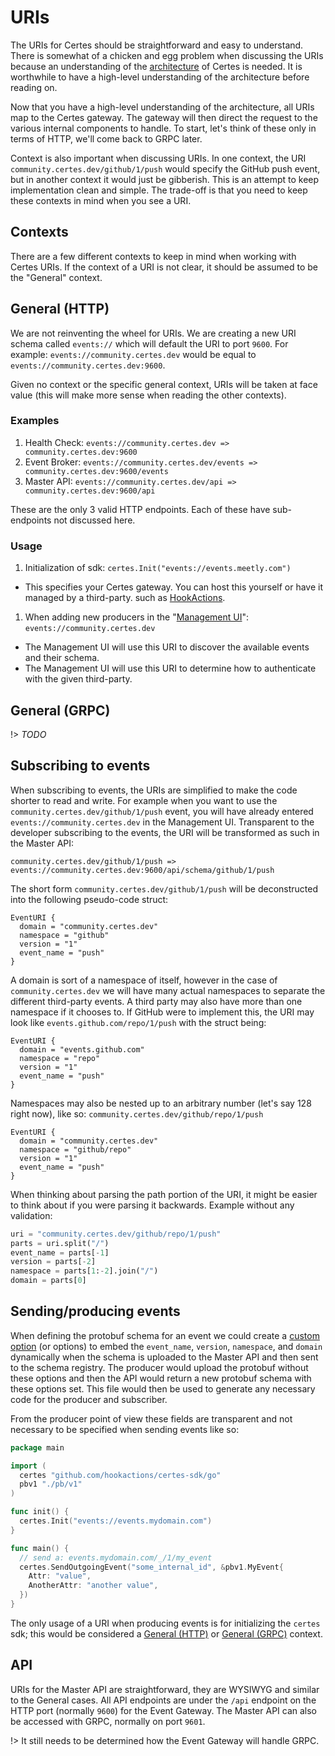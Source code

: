 # URIs

The URIs for Certes should be straightforward and easy to understand. There is somewhat of a chicken and egg problem when discussing the URIs because an understanding of the [architecture](/architecture) of Certes is needed. It is worthwhile to have a high-level understanding of the architecture before reading on.

Now that you have a high-level understanding of the architecture, all URIs map to the Certes gateway. The gateway will then direct the request to the various internal components to handle. To start, let's think of these only in terms of HTTP, we'll come back to GRPC later.

Context is also important when discussing URIs. In one context, the URI `community.certes.dev/github/1/push` would specify the GitHub push event, but in another context it would just be gibberish. This is an attempt to keep implementation clean and simple. The trade-off is that you need to keep these contexts in mind when you see a URI.

## Contexts

There are a few different contexts to keep in mind when working with Certes URIs. If the context of a URI is not clear, it should be assumed to be the "General" context.

## General (HTTP)

We are not reinventing the wheel for URIs. We are creating a new URI schema called `events://` which will default the URI to port `9600`. For example: `events://community.certes.dev` would be equal to `events://community.certes.dev:9600`.

Given no context or the specific general context, URIs will be taken at face value (this will make more sense when reading the other contexts).

### Examples

1. Health Check: `events://community.certes.dev => community.certes.dev:9600`
1. Event Broker: `events://community.certes.dev/events => community.certes.dev:9600/events`
1. Master API: `events://community.certes.dev/api => community.certes.dev:9600/api`

These are the only 3 valid HTTP endpoints. Each of these have sub-endpoints not discussed here.

### Usage

1. Initialization of sdk: `certes.Init("events://events.meetly.com")`
  - This specifies your Certes gateway. You can host this yourself or have it managed by a third-party. such as [HookActions](https://hookactions.com).
1. When adding new producers in the "[Management UI](/management-ui)": `events://community.certes.dev`
  - The Management UI will use this URI to discover the available events and their schema.
  - The Management UI will use this URI to determine how to authenticate with the given third-party.

## General (GRPC)

!> _TODO_

## Subscribing to events

When subscribing to events, the URIs are simplified to make the code shorter to read and write. For example when you want to use the `community.certes.dev/github/1/push` event, you will have already entered `events://community.certes.dev` in the Management UI. Transparent to the developer subscribing to the events, the URI will be transformed as such in the Master API:

```
community.certes.dev/github/1/push => events://community.certes.dev:9600/api/schema/github/1/push
```

The short form `community.certes.dev/github/1/push` will be deconstructed into the following pseudo-code struct:

```
EventURI {
  domain = "community.certes.dev"
  namespace = "github"
  version = "1"
  event_name = "push"
}
```

A domain is sort of a namespace of itself, however in the case of `community.certes.dev` we will have many actual namespaces to separate the different third-party events. A third party may also have more than one namespace if it chooses to. If GitHub were to implement this, the URI may look like `events.github.com/repo/1/push` with the struct being:

```
EventURI {
  domain = "events.github.com"
  namespace = "repo"
  version = "1"
  event_name = "push"
}
```

Namespaces may also be nested up to an arbitrary number (let's say 128 right now), like so: `community.certes.dev/github/repo/1/push`

```
EventURI {
  domain = "community.certes.dev"
  namespace = "github/repo"
  version = "1"
  event_name = "push"
}
```

When thinking about parsing the path portion of the URI, it might be easier to think about if you were parsing it backwards. 
Example without any validation:

```python
uri = "community.certes.dev/github/repo/1/push"
parts = uri.split("/")
event_name = parts[-1]
version = parts[-2]
namespace = parts[1:-2].join("/")
domain = parts[0]
```

## Sending/producing events

When defining the protobuf schema for an event we could create a [custom option](https://developers.google.com/protocol-buffers/docs/proto#customoptions) (or options) to embed the `event_name`, `version`, `namespace`, and `domain` dynamically when the schema is uploaded to the Master API and then sent to the schema registry. The producer would upload the protobuf without these options and then the API would return a new protobuf schema with these options set. This file would then be used to generate any necessary code for the producer and subscriber.

From the producer point of view these fields are transparent and not necessary to be specified when sending events like so:

```go
package main

import (
  certes "github.com/hookactions/certes-sdk/go"
  pbv1 "./pb/v1"
)

func init() {
  certes.Init("events://events.mydomain.com")
}

func main() {
  // send a: events.mydomain.com/_/1/my_event
  certes.SendOutgoingEvent("some_internal_id", &pbv1.MyEvent{
    Attr: "value",
    AnotherAttr: "another value",
  })
}
```

The only usage of a URI when producing events is for initializing the `certes` sdk; this would be considered a [General (HTTP)](#general-http) or [General (GRPC)](#general-grpc) context.

## API

URIs for the Master API are straightforward, they are WYSIWYG and similar to the General cases. All API endpoints are under the `/api` endpoint on the HTTP port (normally `9600`) for the Event Gateway. The Master API can also be accessed with GRPC, normally on port `9601`.

!> It still needs to be determined how the Event Gateway will handle GRPC.
